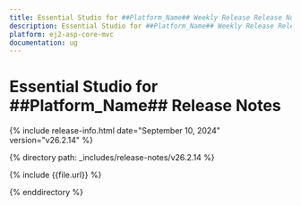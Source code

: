 ```yaml
---
title: Essential Studio for ##Platform_Name## Weekly Release Release Notes  
description: Essential Studio for ##Platform_Name## Weekly Release Release Notes  
platform: ej2-asp-core-mvc
documentation: ug
---
```


# Essential Studio for ##Platform_Name##  Release Notes  

{% include release-info.html date="September 10, 2024"  version="v26.2.14" %}

{% directory path: _includes/release-notes/v26.2.14 %}

{% include {{file.url}} %}

{% enddirectory %}